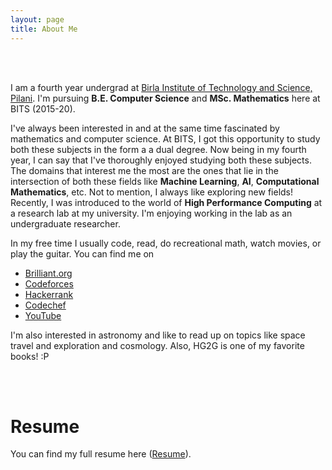 ```yaml
---
layout: page
title: About Me
---
```



<br><br>

I am a fourth year undergrad at [Birla Institute of Technology and Science, Pilani](http://www.bits-pilani.ac.in/). I'm pursuing **B.E. Computer Science** and **MSc. Mathematics** here at BITS (2015-20).

I've always been interested in and at the same time fascinated by mathematics and computer science. At BITS, I got this opportunity to study both these subjects in the form a a dual degree. Now being in my fourth year, I can say that I've thoroughly enjoyed studying both these subjects. The domains that interest me the most are the ones that lie in the intersection of both these fields like **Machine Learning**, **AI**, **Computational Mathematics**, etc. Not to mention, I always like exploring new fields! Recently, I was introduced to the world of **High Performance Computing** at a research lab at my university. I'm enjoying working in the lab as an undergraduate researcher.

In my free time I usually code, read, do recreational math, watch movies, or play the guitar. You can find me on
* [Brilliant.org](https://brilliant.org/profile/vikram-5fl8rr/)
* [Codeforces](https://codeforces.com/profile/vikramw)
* [Hackerrank](https://www.hackerrank.com/VikramW)
* [Codechef](https://www.codechef.com/users/vikram_w)
* [YouTube](https://www.youtube.com/channel/UCt0uhWAVivOhMyoiVjmAFMA)

I'm also interested in astronomy and like to read up on topics like space travel and exploration and cosmology. Also, HG2G is one of my favorite books! :P   




<br><br>

# Resume
You can find my full resume here ([Resume](/pdf/Resume_VikramW.pdf)).
